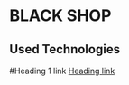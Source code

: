 # BLACK SHOP

## Used Technologies

#Heading 1 link [Heading link](https://github.com/pandao/editor.md "Heading link")
